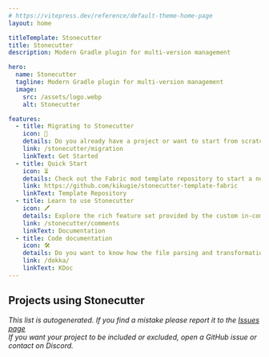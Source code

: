 ```yaml
---
# https://vitepress.dev/reference/default-theme-home-page
layout: home

titleTemplate: Stonecutter
title: Stonecutter
description: Modern Gradle plugin for multi-version management

hero:
  name: Stonecutter
  tagline: Modern Gradle plugin for multi-version management
  image:
    src: /assets/logo.webp
    alt: Stonecutter

features:
  - title: Migrating to Stonecutter
    icon: 🛫
    details: Do you already have a project or want to start from scratch? Take a look on the detailed setup guide.
    link: /stonecutter/migration
    linkText: Get Started
  - title: Quick Start
    icon: ⏳
    details: Check out the Fabric mod template repository to start a new mod with multi-version support.
    link: https://github.com/kikugie/stonecutter-template-fabric
    linkText: Template Repository
  - title: Learn to use Stonecutter
    icon: 🖊
    details: Explore the rich feature set provided by the custom in-comment language used by Stonecutter - Stitcher.
    link: /stonecutter/comments
    linkText: Documentation
  - title: Code documentation
    icon: 🛠
    details: Do you want to know how the file parsing and transformation is accomplished? Then you're in luck - the code is very organized and documented.
    link: /dokka/
    linkText: KDoc
---
```


<!--suppress ES6UnusedImports, HtmlUnknownAttribute -->
<script setup>
import { VPTeamMembers } from 'vitepress/theme';
import modrinth from '/assets/modrinth.svg?raw';
import curseforge from '/assets/curseforge.svg?raw';

let start = "here";
const members = [
  {
    avatar: 'https://cdn.modrinth.com/data/1eAoo2KR/1e43d5714f87ac6b20622e73b3ba7209be5ebafb.png',
    name: 'YetAnotherConfigLib',
    title: 'A builder-based configuration library for Minecraft.',
    links: [
      { icon: 'github', link: 'https://github.com/isXander/YetAnotherConfigLib' },
      { icon: { svg: modrinth }, link: 'https://modrinth.com/mod/yacl' },
      { icon: { svg: curseforge }, link: 'https://www.curseforge.com/minecraft/mc-mods/yacl' }
    ]
  },
  {
    avatar: 'https://cdn.modrinth.com/data/w7ThoJFB/25d48c335340c12566044c8f35df5102e72dc06c.png',
    name: 'Zoomify',
    title: 'A zoom mod with infinite customizability.',
    links: [
      { icon: 'github', link: 'https://github.com/isXander/Zoomify' },
      { icon: { svg: modrinth }, link: 'https://modrinth.com/mod/zoomify' },
      { icon: { svg: curseforge }, link: 'https://www.curseforge.com/minecraft/mc-mods/zoomify' }
    ]
  },
  {
    avatar: 'https://cdn.modrinth.com/data/1s5x833P/b7e3cf809f07d3cad88a60834c3e4e7248021744.png',
    name: 'Neruina - Ticking Entity Fixer',
    title: 'A Mod that prevents ticking-related crashes from bricking worlds',
    links: [
      { icon: 'github', link: 'https://github.com/Benjamin-Norton/Neruina' },
      { icon: { svg: modrinth }, link: 'https://modrinth.com/mod/neruina' },
      { icon: { svg: curseforge }, link: 'https://www.curseforge.com/minecraft/mc-mods/neruina' }
    ]
  },
  {
    avatar: 'https://cdn.modrinth.com/data/SNVQ2c0g/cd0ac6b474ae39a347364a62a39ea04ce0e146d9.png',
    name: 'M.R.U',
    title: 'Mineblock\'s Repeated Utilities',
    links: [
      { icon: 'github', link: 'https://github.com/mineblock11/MRU' },
      { icon: { svg: modrinth }, link: 'https://modrinth.com/mod/mru' },
      { icon: { svg: curseforge }, link: 'https://www.curseforge.com/minecraft/mc-mods/mru' }
    ]
  },
  {
    avatar: 'https://cdn.modrinth.com/data/XVnUIUAQ/8165a80ccd1c58a9a0fd7505b4d27235a759bf28.png',
    name: 'Snow Under Trees (Fabric)',
    title: 'Adds snow under trees in snowy biomes, making the biomes more immersive.',
    links: [
      { icon: 'github', link: 'https://github.com/mineblock11/SnowUnderTrees' },
      { icon: { svg: modrinth }, link: 'https://modrinth.com/mod/snow-under-trees-remastered' },
      { icon: { svg: curseforge }, link: 'https://www.curseforge.com/minecraft/mc-mods/snow-under-trees-remastered' }
    ]
  },
  {
    avatar: 'https://cdn.modrinth.com/data/DOUdJVEm/4f8cdb3933f9efa0c5dfd5574d3ad6b101c7f3ef.png',
    name: 'Controlify',
    title: 'Adds the best controller support to Minecraft Java edition!',
    links: [
      { icon: 'github', link: 'https://github.com/isXander/Controlify' },
      { icon: { svg: modrinth }, link: 'https://modrinth.com/mod/controlify' },
      { icon: { svg: curseforge }, link: 'https://www.curseforge.com/minecraft/mc-mods/controlify' }
    ]
  },
  {
    avatar: 'https://cdn.modrinth.com/data/XpzGz7KD/8ff6751948e096f540e320681742d0b3b918931e.png',
    name: 'Elytra Trims',
    title: 'Customizable elytra mod with trims, banner patterns and more!',
    links: [
      { icon: 'github', link: 'https://github.com/Kikugie/elytra-trims' },
      { icon: { svg: modrinth }, link: 'https://modrinth.com/mod/elytra-trims' },
      { icon: { svg: curseforge }, link: 'https://www.curseforge.com/minecraft/mc-mods/elytra-trims' }
    ]
  },
  {
    avatar: 'https://cdn.modrinth.com/data/FrZIkosK/914fbe1f142a3fbe7488d0064e252f08f10c4a93.png',
    name: 'Forgotten Graves',
    title: 'Minecraft (Fabric) mod that stores items and XP in a decaying grave upon death',
    links: [
      { icon: 'github', link: 'https://github.com/ginsm/forgotten-graves' },
      { icon: { svg: modrinth }, link: 'https://modrinth.com/mod/forgotten-graves' },
      { icon: { svg: curseforge }, link: 'https://www.curseforge.com/minecraft/mc-mods/forgotten-graves' }
    ]
  },
  {
    avatar: 'https://cdn.modrinth.com/data/WuGVWUF2/47e2f963c136689d4c824eb4f2d43531fb42035f.png',
    name: 'Fog Looks Good Now (Fabric)',
    title: 'Helps fog look better by moving the fog start closer. Additionally, adds cave fog and biome specific fog density.',
    links: [
      { icon: 'github', link: 'https://github.com/mineblock11/FogLooksGoodNow' },
      { icon: { svg: modrinth }, link: 'https://modrinth.com/mod/fog' },
      { icon: { svg: curseforge }, link: 'https://www.curseforge.com/minecraft/mc-mods/fog' }
    ]
  },
  {
    avatar: 'https://cdn.modrinth.com/data/pnsUKrap/7bb6b50b2f8be66ea13e0cfd290a7c2e348d6074.png',
    name: 'All The Trims',
    title: 'Allows any item to be an armour trim material and makes all armour trimmable.',
    links: [
      { icon: 'github', link: 'https://github.com/Benjamin-Norton/AllTheTrims/' },
      { icon: { svg: modrinth }, link: 'https://modrinth.com/mod/allthetrims' }
    ]
  },
  {
    avatar: 'https://cdn.modrinth.com/data/Eoxi2LJd/481ae7705912ab3418955e5bd650d938d1261c59.png',
    name: 'Flow',
    title: 'Configurable ease in-out inventory UI transitions.',
    links: [
      { icon: 'github', link: 'https://github.com/mineblock11/Flow' },
      { icon: { svg: modrinth }, link: 'https://modrinth.com/mod/flow' },
      { icon: { svg: curseforge }, link: 'https://www.curseforge.com/minecraft/mc-mods/flow' }
    ]
  },
  {
    avatar: 'https://cdn.modrinth.com/data/3s19I5jr/e66d99492c9b25e88a614846cca6b154ec5309f2.png',
    name: 'Skin Shuffle',
    title: 'Easily change your skin in-game without having to leave the world.',
    links: [
      { icon: 'github', link: 'https://github.com/mineblock11/SkinShuffle' },
      { icon: { svg: modrinth }, link: 'https://modrinth.com/mod/skinshuffle' },
      { icon: { svg: curseforge }, link: 'https://www.curseforge.com/minecraft/mc-mods/skinshuffle' }
    ]
  },
  {
    avatar: 'https://cdn.modrinth.com/data/J5NAzRqK/43f9b135ef9ab49a67da667caa8b5987e1d5d864.png',
    name: 'FSit',
    title: 'Sit anywhere!',
    links: [
      { icon: 'github', link: 'https://github.com/rvbsm/fsit' },
      { icon: { svg: modrinth }, link: 'https://modrinth.com/mod/fsit' },
      { icon: { svg: curseforge }, link: 'https://www.curseforge.com/minecraft/mc-mods/fsit' }
    ]
  },
  {
    avatar: 'https://cdn.modrinth.com/data/9pubtjcn/7c702ddf0204753f221ab781f3f9360e071b988b.png',
    name: 'Blocky Bubbles',
    title: 'Ports the Fast Bubbles setting from Bedrock Edition!',
    links: [
      { icon: 'github', link: 'https://github.com/axialeaa/BlockyBubbles' },
      { icon: { svg: modrinth }, link: 'https://modrinth.com/mod/blocky-bubbles' }
    ]
  },
  {
    avatar: 'https://cdn.modrinth.com/data/RCjGlCDj/icon.png',
    name: 'Mod-erate Loading Screen',
    title: 'An "alternative" to Mod Menu that\'s a lot less usable.',
    links: [
      { icon: 'github', link: 'https://github.com/enjarai/moderate-loading-screen' },
      { icon: { svg: modrinth }, link: 'https://modrinth.com/mod/moderate-loading-screen' }
    ]
  },
  {
    avatar: 'https://cdn.modrinth.com/data/m5T5xmUy/c67c1f900e8344e462bb5c21fb512579f3b0be46.png',
    name: 'FabricBetterGrass',
    title: 'Gamers can finally touch grass!?  OptiFine\'s Fancy and Fast better grass implemented on Fabric!',
    links: [
      { icon: 'github', link: 'https://github.com/UltimatChamp/FabricBetterGrass' },
      { icon: { svg: modrinth }, link: 'https://modrinth.com/mod/fabricbettergrass' },
      { icon: { svg: curseforge }, link: 'https://www.curseforge.com/minecraft/mc-mods/fabricbettergrass' }
    ]
  },
  {
    avatar: 'https://cdn.modrinth.com/data/tr2Mv6ke/a98512fe0df192749fa001268dcf8dd96f99e587.png',
    name: 'Sushi Bar',
    title: 'A library mod for Chai\'s mods',
    links: [
      { icon: 'github', link: 'https://github.com/Chailotl/sushi-bar' },
      { icon: { svg: modrinth }, link: 'https://modrinth.com/mod/sushi-bar' }
    ]
  },
  {
    avatar: 'https://cdn.modrinth.com/data/Kd03i2oU/5bfab0390b4655470b95b80824df9ffe6e280514.png',
    name: 'Enchantment Disabler',
    title: 'Disable enchantments you don\'t like, and nerf enchanting in multiple ways with an extensive configuration. Supports modded enchantments.',
    links: [
      { icon: 'github', link: 'https://github.com/pajicadvance/enchantmentdisabler' },
      { icon: { svg: modrinth }, link: 'https://modrinth.com/mod/enchantment-disabler' },
      { icon: { svg: curseforge }, link: 'https://www.curseforge.com/minecraft/mc-mods/enchantmentdisabler' }
    ]
  },
  {
    avatar: 'https://cdn.modrinth.com/data/8CsGxc95/f1d33853af9a7c9a05f2562fc72750187b3ed988.png',
    name: 'Shared Resources',
    title: 'A mod for sharing game files like resource packs, shaders, saves and more between separate Minecraft instances.',
    links: [
      { icon: 'github', link: 'https://github.com/enjarai/shared-resources' },
      { icon: { svg: modrinth }, link: 'https://modrinth.com/mod/shared-resources' },
      { icon: { svg: curseforge }, link: 'https://www.curseforge.com/minecraft/mc-mods/shared-resources' }
    ]
  },
  {
    avatar: 'https://cdn.modrinth.com/data/9dzLWnmZ/3a7ea28ca4aa82708c23d0f1f7189661eb2ea363.png',
    name: 'Camerapture',
    title: 'Take pictures using a working camera, show them to other players and hang them on your wall in picture frames!',
    links: [
      { icon: 'github', link: 'https://github.com/chrrs/camerapture' },
      { icon: { svg: modrinth }, link: 'https://modrinth.com/mod/camerapture' },
      { icon: { svg: curseforge }, link: 'https://www.curseforge.com/minecraft/mc-mods/camerapture' }
    ]
  },
  {
    avatar: 'https://cdn.modrinth.com/data/LLfA8jAD/68480ea1745081e6ab88970f58c9b58c9fa3a7e5.jpeg',
    name: 'telekinesis',
    title: 'The Telekinesis enchantment automatically collects drops, including blocks, mobs, experience, and more!',
    links: [
      { icon: 'github', link: 'https://github.com/btwonion/telekinesis' },
      { icon: { svg: modrinth }, link: 'https://modrinth.com/mod/telekinesis' },
      { icon: { svg: curseforge }, link: 'https://www.curseforge.com/minecraft/mc-mods/telekinesis' }
    ]
  },
  {
    avatar: 'https://cdn.modrinth.com/data/hHVaPgFK/723c55a27d7d633024fdfe14464a44c84bf05d48.png',
    name: 'Mob Armor Trims',
    title: 'Makes mobs be able to spawn with naturally trimmed armor',
    links: [
      { icon: 'github', link: 'https://github.com/Imajo24I/Mob-Armor-Trims-1.20.1/' },
      { icon: { svg: modrinth }, link: 'https://modrinth.com/mod/mob-armor-trims' },
      { icon: { svg: curseforge }, link: 'https://www.curseforge.com/minecraft/mc-mods/mob-armor-trims' }
    ]
  },
  {
    avatar: 'https://cdn.modrinth.com/data/9auOqb3o/a0abec247c17a55fb4826f9b641fefdebd794339.png',
    name: 'CyanSetHome',
    title: 'Adds the /sethome command and a system of trust between player to allow them to teleport to their respective homes',
    links: [
      { icon: 'github', link: 'https://github.com/Aeldit/CyanSetHome' },
      { icon: { svg: modrinth }, link: 'https://modrinth.com/mod/cyansethome' }
    ]
  },
  {
    avatar: 'https://cdn.modrinth.com/data/s9XXQTOb/b2ad6897ae0ae1277dc3fefe4d99ed6e7e3f9024.png',
    name: 'Chai\'s Inventory Sorter',
    title: 'An inventory sorter that complements the vanilla UI with fully configurable sorting',
    links: [
      { icon: 'github', link: 'https://github.com/Chailotl/inventory-sort' },
      { icon: { svg: modrinth }, link: 'https://modrinth.com/mod/chais-inventory-sorter' }
    ]
  },
  {
    avatar: 'https://cdn.modrinth.com/data/wTfH1dkt/b9d1ed7933cbbad760cae996d8732c914a57fbd2.png',
    name: 'Better Boat Movement',
    title: 'Increases boat step height to move up water and blocks',
    links: [
      { icon: 'github', link: 'https://github.com/btwonion/better-boat-movement' },
      { icon: { svg: modrinth }, link: 'https://modrinth.com/mod/better-boat-movement' }
    ]
  },
  {
    avatar: 'https://cdn.modrinth.com/data/lg17V3i3/d88de184e364d8dd1da21933c7c82ce298b0fb98.png',
    name: 'autodrop',
    title: 'Simply drops specific items after pickup',
    links: [
      { icon: 'github', link: 'https://github.com/btwonion/autodrop' },
      { icon: { svg: modrinth }, link: 'https://modrinth.com/mod/autodrop' }
    ]
  },
  {
    avatar: 'https://cdn.modrinth.com/data/6OpnBWtt/5bb148d10f81498a60f0498302743a39eadd6900.png',
    name: 'CTM Selector',
    title: 'This mod allows you to choose which blocks will have connected textures in every CTM resource pack you have loaded',
    links: [
      { icon: 'github', link: 'https://github.com/Aeldit/CTMSelector' },
      { icon: { svg: modrinth }, link: 'https://modrinth.com/mod/ctm-selector' }
    ]
  },
  {
    avatar: 'https://cdn.modrinth.com/data/TBQr8ROh/b092cf15b0e51b27740df11220d4a8c51fd0b08e.png',
    name: 'MCC Island Nametag Mod',
    title: 'A mod that displays your own name tag on MCC Island in the exact way the server does it.',
    links: [
      { icon: 'github', link: 'https://github.com/anastarawneh/MCCINametagMod' },
      { icon: { svg: modrinth }, link: 'https://modrinth.com/mod/mcc-island-nametag-mod' }
    ]
  },
  {
    avatar: 'https://cdn.modrinth.com/data/zGxxQr33/94087d290a929535845be488cde26de54c6826f0.png',
    name: 'Cyan',
    title: 'Adds a few commands for survival Minecraft server and client !',
    links: [
      { icon: 'github', link: 'https://github.com/Aeldit/Cyan' },
      { icon: { svg: modrinth }, link: 'https://modrinth.com/mod/cyan' }
    ]
  },
  {
    avatar: 'https://cdn.modrinth.com/data/yXAvIk0x/a8e206afee8b866700008f18b57212f0d6ce17c6.png',
    name: 'Scribble',
    title: 'Expertly edit your books with rich formatting options, page utilities and more! And it\'s all client-side!',
    links: [
      { icon: 'github', link: 'https://github.com/chrrs/scribble' },
      { icon: { svg: modrinth }, link: 'https://modrinth.com/mod/scribble' },
      { icon: { svg: curseforge }, link: 'https://www.curseforge.com/minecraft/mc-mods/scribble' }
    ]
  },
  {
    avatar: 'https://cdn.modrinth.com/data/BMaqFQAd/116458c672aadeb31856563eaff8ed7edd764753.png',
    name: 'AutoWhitelist',
    title: 'A way to automate the whitelist of a minecraft server based on discord roles',
    links: [
      { icon: 'github', link: 'https://github.com/Awakened-Redstone/AutoWhitelist' },
      { icon: { svg: modrinth }, link: 'https://modrinth.com/mod/autowhitelist' },
      { icon: { svg: curseforge }, link: 'https://www.curseforge.com/minecraft/mc-mods/autowhitelist' }
    ]
  },
  {
    avatar: 'https://cdn.modrinth.com/data/YS3ZignI/f8056e4ce6ac00a50c431eac915509d14a0e90b4.png',
    name: 'TT20 (TPS Fixer)',
    title: 'TT20 helps reduce lag by optimizing how ticks work when the server\'s TPS is low.',
    links: [
      { icon: 'github', link: 'https://github.com/snackbag/tt20' },
      { icon: { svg: modrinth }, link: 'https://modrinth.com/mod/tt20' }
    ]
  },
  {
    avatar: 'https://cdn.modrinth.com/data/MXwU9ODv/f984c9f3ddcc0d1bf9bd227406a540778b4932ff.png',
    name: 'skylper',
    title: 'Utility mod for Hypixel Skyblock focusing on mining',
    links: [
      { icon: 'github', link: 'https://github.com/btwonion/skylper' },
      { icon: { svg: modrinth }, link: 'https://modrinth.com/mod/skylper' }
    ]
  },
  {
    avatar: 'https://cdn.modrinth.com/data/GON0Fdk5/047b7bfec30d245cd7d5972affe208e6b0f8da98.png',
    name: 'skin overrides',
    title: 'a simple mod for locally changing skins and capes.',
    links: [
      { icon: 'github', link: 'https://lumity.dev/orifu/skin-overrides' },
      { icon: { svg: modrinth }, link: 'https://modrinth.com/mod/skin-overrides' }
    ]
  },
  {
    avatar: 'https://cdn.modrinth.com/data/ygYU16dG/cd7e06456a341a345a6d2be1e2a057745d293969.png',
    name: 'My Totem Doll',
    title: 'Simple Fabric mod which replaces all totems with player dolls. Rename your totem to player\'s nickname to use it\'s skin.',
    links: [
      { icon: 'github', link: 'https://github.com/LopyMine/My-Totem-Doll' },
      { icon: { svg: modrinth }, link: 'https://modrinth.com/mod/my_totem_doll' }
    ]
  },
  {
    avatar: 'https://cdn.modrinth.com/data/PztDP6Mf/b4734849fa5b15e7bd86d0cad353cab356cef542.png',
    name: 'Player Statistics',
    title: 'Adds a command to your Fabric server that gives players insights into everyone\'s statistics.',
    links: [
      { icon: 'github', link: 'https://github.com/kr8gz/PlayerStatistics' },
      { icon: { svg: modrinth }, link: 'https://modrinth.com/mod/playerstatistics' }
    ]
  },
  {
    avatar: 'https://cdn.modrinth.com/data/joSM3OBw/d678ad694601af535d957b535bce1510b2690dee.png',
    name: 'New Creative Inventory',
    title: 'A recreation of the creative inventory from version 1.19.3',
    links: [
      { icon: 'github', link: 'https://github.com/Plastoid501/NewCreativeInventory' },
      { icon: { svg: modrinth }, link: 'https://modrinth.com/mod/new-creative-inventory' }
    ]
  },
  {
    avatar: 'https://cdn.modrinth.com/data/pNpkYUIH/59d47cca5c3dd2beb8d2f20823cbb6ad521c58a6.png',
    name: 'Daisy\'s Mod Collection',
    title: 'A collection of different mods',
    links: [
      { icon: 'github', link: 'https://github.com/DaisyDogs07/MyMod' },
      { icon: { svg: modrinth }, link: 'https://modrinth.com/mod/daisycollection' }
    ]
  }
];

let end = "here";
</script>

## Projects using Stonecutter

*This list is autogenerated. If you find a mistake please report it to the [Issues page](https://github.com/kikugie/stonecutter/issues)*  
*If you want your project to be included or excluded, open a GitHub issue or contact on Discord.*
<VPTeamMembers size="small" :members="members" />
